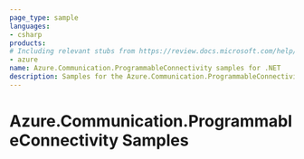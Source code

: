 ```yaml
---
page_type: sample
languages:
- csharp
products:
# Including relevant stubs from https://review.docs.microsoft.com/help/contribute/metadata-taxonomies#product
- azure
name: Azure.Communication.ProgrammableConnectivity samples for .NET
description: Samples for the Azure.Communication.ProgrammableConnectivity client library.
---
```


# Azure.Communication.ProgrammableConnectivity Samples

<!-- please refer to <https://github.com/Azure/azure-sdk-for-net/blob/main/sdk/template/Azure.Template/samples/README.md> to write sample readme. -->
